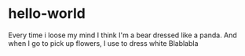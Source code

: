 # hello-world

Every time i loose my mind I think I'm a bear dressed like a panda.
And when I go to pick up flowers, I use to dress white
Blablabla

